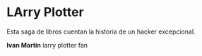# LArry Plotter

Esta saga de libros cuentan la historia de un hacker excepcional.

**Ivan Martin** larry plotter fan

